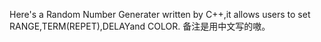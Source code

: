 Here's a Random Number Generater written by C++,it allows users to set RANGE,TERM(REPET),DELAYand COLOR.
备注是用中文写的嗷。

